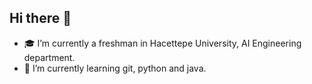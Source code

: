 ## Hi there 👋

- 🎓 I’m currently a freshman in Hacettepe University, AI Engineering department.
- 🌱 I’m currently learning git, python and java.
